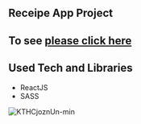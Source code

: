 ## Receipe App Project

## To see [please click here](https://receip-app-with-react.vercel.app/)

## Used Tech and Libraries
- ReactJS
- SASS


![KTHCjoznUn-min](https://user-images.githubusercontent.com/108137435/211644089-771b3d1d-335d-48a2-8f85-f4037729de38.gif)


